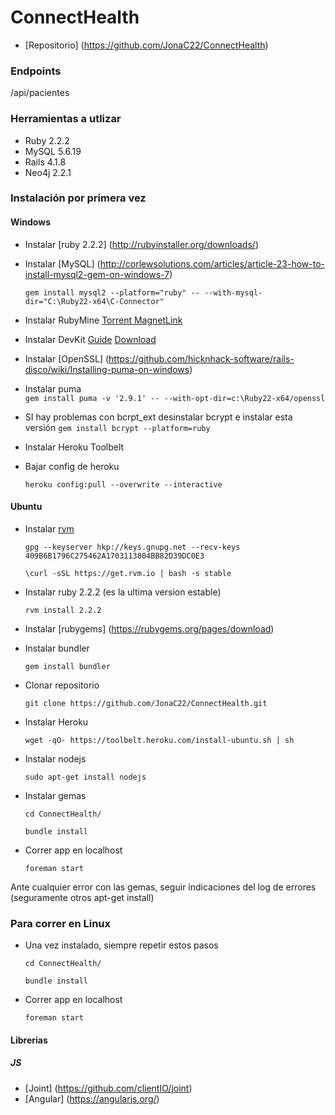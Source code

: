 # ConnectHealth
- [Repositorio] (https://github.com/JonaC22/ConnectHealth)

### Endpoints

/api/pacientes

### Herramientas a utlizar

- Ruby 2.2.2
- MySQL 5.6.19
- Rails 4.1.8
- Neo4j 2.2.1

### Instalación por primera vez

#### Windows

- Instalar [ruby 2.2.2] (http://rubyinstaller.org/downloads/)

- Instalar [MySQL] (http://corlewsolutions.com/articles/article-23-how-to-install-mysql2-gem-on-windows-7)

    ` gem install mysql2 --platform="ruby" -- --with-mysql-dir="C:\Ruby22-x64\C-Connector" `

- Instalar RubyMine [Torrent MagnetLink](magnet:?xt=urn:btih:4becc6d64bb35eb6c59ebb6d106b0f8f180de6f9&dn=JetBrains+RubyMine+v6+3+3+Incl+KeyMaker-DVT&tr=udp%3A%2F%2Ftracker.openbittorrent.com%3A80&tr=udp%3A%2F%2Fopen.demonii.com%3A1337&tr=udp%3A%2F%2Ftracker.coppersurfer.tk%3A6969&tr=udp%3A%2F%2Fexodus.desync.com%3A6969)

- Instalar DevKit [Guide](http://stackoverflow.com/questions/10694997/gem-install-json-v-1-7-3-gives-please-update-your-path-to-include-build-tools)
 [Download](http://dl.bintray.com/oneclick/rubyinstaller/DevKit-mingw64-64-4.7.2-20130224-1432-sfx.exe)

- Instalar [OpenSSL] (https://github.com/hicknhack-software/rails-disco/wiki/Installing-puma-on-windows)

- Instalar puma  
	` gem install puma -v '2.9.1' -- --with-opt-dir=c:\Ruby22-x64/openssl `
	
- SI hay problemas con bcrpt_ext desinstalar bcrypt e instalar esta versión	
	` gem install bcrypt --platform=ruby `

- Instalar Heroku Toolbelt  

- Bajar config de heroku  

    ` heroku config:pull --overwrite --interactive `

#### Ubuntu

- Instalar [rvm](https://rvm.io/)

	` gpg --keyserver hkp://keys.gnupg.net --recv-keys 409B6B1796C275462A1703113804BB82D39DC0E3 `

	` \curl -sSL https://get.rvm.io | bash -s stable `

- Instalar ruby 2.2.2 (es la ultima version estable)

	` rvm install 2.2.2 `

- Instalar [rubygems] (https://rubygems.org/pages/download)

- Instalar bundler

	` gem install bundler `

- Clonar repositorio

	` git clone https://github.com/JonaC22/ConnectHealth.git `

- Instalar Heroku

	` wget -qO- https://toolbelt.heroku.com/install-ubuntu.sh | sh `

- Instalar nodejs

	` sudo apt-get install nodejs `

- Instalar gemas

	` cd ConnectHealth/ `

	` bundle install `

- Correr app en localhost

	` foreman start `

Ante cualquier error con las gemas, seguir indicaciones del log de errores (seguramente otros apt-get install)

### Para correr en Linux

- Una vez instalado, siempre repetir estos pasos

	` cd ConnectHealth/ `

	` bundle install `

- Correr app en localhost

	` foreman start `

#### Librerias

##### JS

- [Joint] (https://github.com/clientIO/joint)
- [Angular] (https://angularjs.org/)